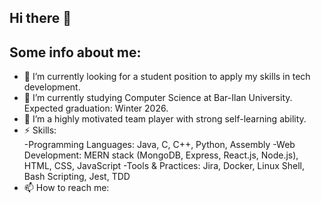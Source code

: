 ## Hi there 👋
## Some info about me:
- 🔭 I’m currently looking for a student position to apply my skills in tech development. 
- 🌱 I’m currently studying Computer Science at Bar-Ilan University. Expected graduation: Winter 2026.
- 👯 I’m a highly motivated team player with strong self-learning ability.
- ⚡ Skills:  
  -Programming Languages: Java, C, C++, Python, Assembly
  -Web Development: MERN stack (MongoDB, Express, React.js, Node.js), HTML, CSS, JavaScript
  -Tools & Practices: Jira, Docker, Linux Shell, Bash Scripting, Jest, TDD 
- 📫 How to reach me:
  
  

<!--
**afra1297/afra1297** is a ✨ _special_ ✨ repository because its `README.md` (this file) appears on your GitHub profile.

Here are some ideas to get you started:

- 🔭 I’m currently working on ...
- 🌱 I’m currently learning ...
- 👯 I’m looking to collaborate on ...
- 🤔 I’m looking for help with ...
- 💬 Ask me about ...
- 📫 How to reach me: ...
- 😄 Pronouns: ...
- ⚡ Fun fact: ...
-->
